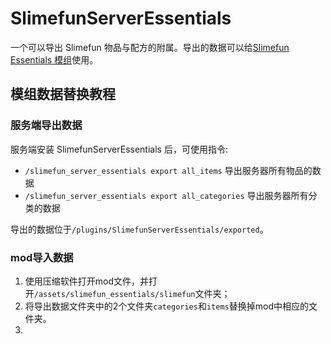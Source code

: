 # SlimefunServerEssentials

一个可以导出 Slimefun 物品与配方的附属。导出的数据可以给[Slimefun Essentials 模组](https://github.com/SlimefunGuguProject/SlimefunEssentials)使用。

## 模组数据替换教程

### 服务端导出数据

服务端安装 SlimefunServerEssentials 后，可使用指令:
- `/slimefun_server_essentials export all_items` 导出服务器所有物品的数据
- `/slimefun_server_essentials export all_categories` 导出服务器所有分类的数据

导出的数据位于`/plugins/SlimefunServerEssentials/exported`。

### mod导入数据

1. 使用压缩软件打开mod文件，并打开`/assets/slimefun_essentials/slimefun`文件夹；
2. 将导出数据文件夹中的2个文件夹`categories`和`items`替换掉mod中相应的文件夹。
3. 